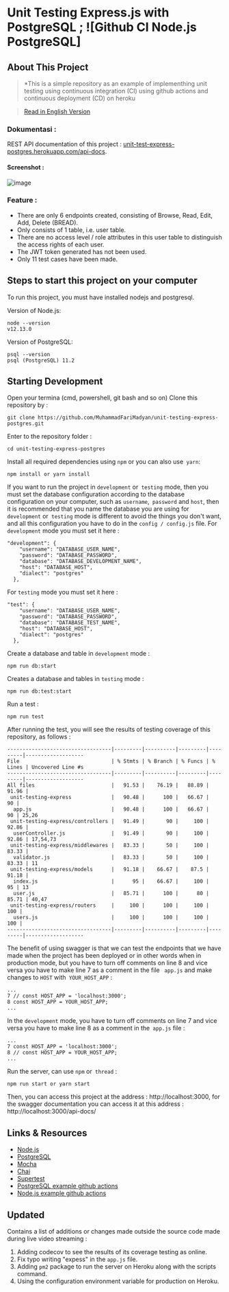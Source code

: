 # Unit Testing Express.js with PostgreSQL ; ![Github CI Node.js PostgreSQL]

## About This Project
> *This is a simple repository as an example of implementhing unit testing using continuous integration (CI) using github actions and continuous deployment (CD) on heroku

> [Read in English Version](README.en.md)

### Dokumentasi : 
REST API documentation of this project : [unit-test-express-postgres.herokuapp.com/api-docs](https://unit-test-express-postgres.herokuapp.com/api-docs).
#### Screenshot :
![image](https://user-images.githubusercontent.com/7545546/75762344-18603c80-5d6d-11ea-9f7e-f0942b85cec4.png) 

### Feature :
- There are only 6 endpoints created, consisting of Browse, Read, Edit, Add, Delete (BREAD).
- Only consists of 1 table, i.e. user table.
- There are no access level / role attributes in this user table to distinguish the access rights of each user.
- The JWT token generated has not been used.
- Only 11 test cases have been made.

## Steps to start this project on your computer
To run this project, you must have installed nodejs and postgresql.

Version of Node.js:
```
node --version
v12.13.0
```
Version of PostgreSQL:
```
psql --version
psql (PostgreSQL) 11.2
```

## Starting Development
Open your termina (cmd, powershell, git bash and so on)
Clone this repository by :
```
git clone https://github.com/MuhammadFariMadyan/unit-testing-express-postgres.git
```
Enter to the repository folder :
```
cd unit-testing-express-postgres
```
Install all required dependencies using `npm` or you can also use` yarn`:
```
npm install or yarn install
```
If you want to run the project in `development` or` testing` mode, then you must set the database configuration according to the database configuration on your computer, such as `username`,` password` and `host`, then it is recommended that you name the database you are using for `development` or` testing` mode is different to avoid the things you don't want, and all this configuration you have to do in the `config / config.js` file.
For `development` mode you must set it here :
```
"development": {
    "username": "DATABASE_USER_NAME",
    "password": "DATABASE_PASSWORD",
    "database": "DATABASE_DEVELOPMENT_NAME",
    "host": "DATABASE_HOST",
    "dialect": "postgres"
  },
```
For `testing` mode you must set it here :
```
"test": {
    "username": "DATABASE_USER_NAME",
    "password": "DATABASE_PASSWORD",
    "database": "DATABASE_TEST_NAME",
    "host": "DATABASE_HOST",
    "dialect": "postgres"
  },
```
Create a database and table in `development` mode :
```
npm run db:start
```
Creates a database and tables in `testing` mode :
```
npm run db:test:start
```
Run a test :
```
npm run test
```
After running the test, you will see the results of testing coverage of this repository, as follows :
```
----------------------------------|---------|----------|---------|---------|-------------------
File                              | % Stmts | % Branch | % Funcs | % Lines | Uncovered Line #s
----------------------------------|---------|----------|---------|---------|-------------------
All files                         |   91.53 |    76.19 |   88.89 |   91.96 | 
 unit-testing-express             |   90.48 |      100 |   66.67 |      90 | 
  app.js                          |   90.48 |      100 |   66.67 |      90 | 25,26
 unit-testing-express/controllers |   91.49 |       90 |     100 |   92.86 | 
  userController.js               |   91.49 |       90 |     100 |   92.86 | 17,54,73
 unit-testing-express/middlewares |   83.33 |       50 |     100 |   83.33 | 
  validator.js                    |   83.33 |       50 |     100 |   83.33 | 11
 unit-testing-express/models      |   91.18 |    66.67 |    87.5 |   91.18 | 
  index.js                        |      95 |    66.67 |     100 |      95 | 13
  user.js                         |   85.71 |      100 |      80 |   85.71 | 40,47
 unit-testing-express/routers     |     100 |      100 |     100 |     100 | 
  users.js                        |     100 |      100 |     100 |     100 | 
----------------------------------|---------|----------|---------|---------|-------------------
```
The benefit of using swagger is that we can test the endpoints that we have made when the project has been deployed or in other words when in production mode, but you have to turn off comments on line 8 and vice versa you have to make line 7 as a comment in the file ` app.js` and make changes to `HOST` with` YOUR_HOST_APP` :
```
...
7 // const HOST_APP = 'localhost:3000';
8 const HOST_APP = YOUR_HOST_APP;
...
```
In the `development` mode, you have to turn off comments on line 7 and vice versa you have to make line 8 as a comment in the` app.js` file :
```
...
7 const HOST_APP = 'localhost:3000';
8 // const HOST_APP = YOUR_HOST_APP;
...
```
Run the server, can use `npm` or` thread` :
```
npm run start or yarn start
```
Then, you can access this project at the address : http://localhost:3000, for the swagger documentation you can access it at this address : http://localhost:3000/api-docs/

## Links & Resources
- [Node.js](https://nodejs.org/en/download)
- [PostgreSQL](https://www.postgresql.org/download)
- [Mocha](https://mochajs.org)
- [Chai](https://www.chaijs.com)
- [Supertest](https://github.com/visionmedia/supertest)
- [PostgreSQL example github actions](https://github.com/actions/example-services/blob/master/.github/workflows/postgres-service.yml)
- [Node.js example github actions](https://github.com/actions/starter-workflows/blob/master/ci/node.js.yml)

## Updated
Contains a list of additions or changes made outside the source code made during live video streaming :
1. Adding codecov to see the results of its coverage testing as online.
2. Fix typo writing "expess" in the `app.js` file.
3. Adding `pm2` package to run the server on Heroku along with the scripts command.
4. Using the configuration environment variable for production on Heroku.